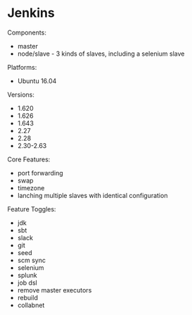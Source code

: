 # Jenkins

Components:

* master
* node/slave - 3 kinds of slaves, including a selenium slave

Platforms:

* Ubuntu 16.04

Versions:

* 1.620
* 1.626
* 1.643
* 2.27
* 2.28
* 2.30-2.63

Core Features:

* port forwarding
* swap
* timezone
* lanching multiple slaves with identical configuration

Feature Toggles:

 * jdk
 * sbt
 * slack
 * git
 * seed
 * scm sync
 * selenium
 * splunk
 * job dsl
 * remove master executors
 * rebuild
 * collabnet